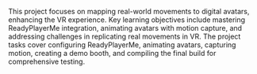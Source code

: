 This project focuses on mapping real-world movements to digital avatars, enhancing the VR experience. Key learning objectives include mastering ReadyPlayerMe integration, animating avatars with motion capture, and addressing challenges in replicating real movements in VR. The project tasks cover configuring ReadyPlayerMe, animating avatars, capturing motion, creating a demo booth, and compiling the final build for comprehensive testing.